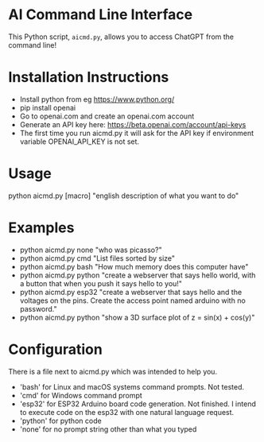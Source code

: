 # AI Command Line Interface

This Python script, `aicmd.py`, allows you to access ChatGPT from the command line!

# Installation Instructions
- Install python from eg https://www.python.org/
- pip install openai
- Go to openai.com and create an openai.com account
- Generate an API key here: https://beta.openai.com/account/api-keys
- The first time you run aicmd.py it will ask for the API key if environment variable OPENAI_API_KEY is not set.

# Usage
python aicmd.py [macro] "english description of what you want to do"

# Examples
- python aicmd.py none "who was picasso?"
- python aicmd.py cmd "List files sorted by size"
- python aicmd.py bash "How much memory does this computer have"
- python aicmd.py python "create a webserver that says hello world, with a button that when you push it says hello to you!"
- python aicmd.py esp32 "create a webserver that says hello and the voltages on the pins. Create the access point named arduino with no password."  
- python aicmd.py python "show a 3D surface plot of z = sin(x) + cos(y)"

# Configuration
There is a file next to aicmd.py which was intended to help you.
- 'bash' for Linux and macOS systems command prompts. Not tested.
- 'cmd' for Windows command prompt
- 'esp32' for ESP32 Arduino board code generation. Not finished. I intend to execute code on the esp32 with one natural language request.
- 'python' for python code
- 'none' for no prompt string other than what you typed
